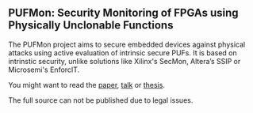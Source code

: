 ## PUFMon: Security Monitoring of FPGAs using Physically Unclonable Functions

The PUFMon project aims to secure embedded devices against physical attacks using active evaluation of intrinsic secure PUFs. It is based on intrinstic security, unlike solutions like Xilinx's SecMon, Altera’s SSIP or Microsemi's EnforcIT.

You might want to read the [paper](Docu/Paper.pdf), [talk](/Docu/Talk.pdf) or [thesis](Docu/Thesis.pdf).

The full source can not be published due to legal issues.